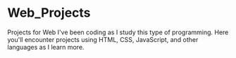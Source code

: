 # Web_Projects
Projects for Web I've been coding as I study this type of programming. Here you'll encounter projects using HTML, CSS, JavaScript, and other languages as I learn more.
